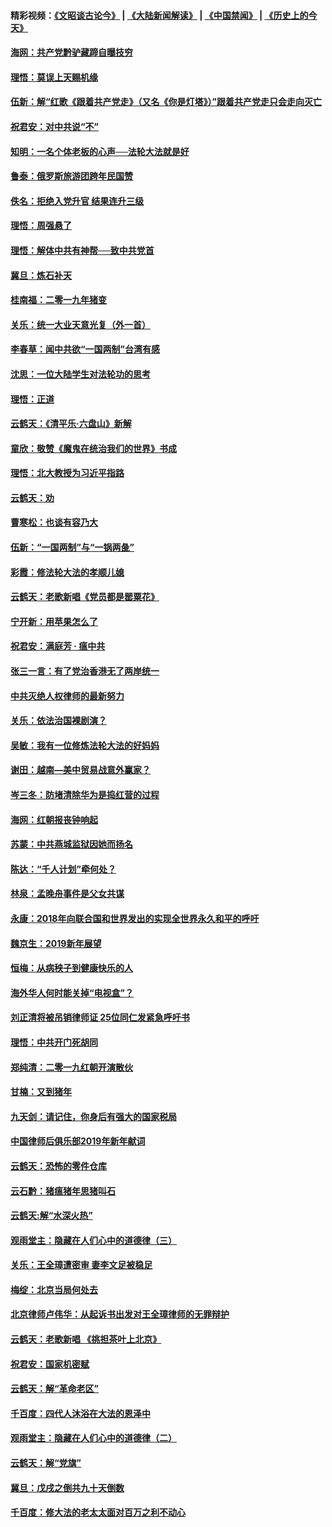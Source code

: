 #### 精彩视频：[《文昭谈古论今》](https://github.com/gfw-breaker/wenzhao/blob/master/README.md?t=01130030) | [《大陆新闻解读》](https://github.com/gfw-breaker/ntdtv-comedy/blob/master/README.md?t=01130030) | [《中国禁闻》](https://github.com/gfw-breaker/ntdtv-news/blob/master/README.md?t=01130030) | [《历史上的今天》](https://github.com/gfw-breaker/today-in-history/blob/master/README.md?t=01130030) 

#### [海网：共产党黔驴藏蹄自曝技穷](../pages/nsc993/n10969562.md?t=01130030) 

#### [理悟：莫误上天赐机缘](../pages/nsc993/n10969514.md?t=01130030) 

#### [伍新：解“红歌《跟着共产党走》（又名《你是灯塔》）”跟着共产党走只会走向灭亡](../pages/nsc993/n10969074.md?t=01130030) 

#### [祝君安：对中共说“不”](../pages/nsc993/n10968464.md?t=01130030) 

#### [知明：一名个体老板的心声──法轮大法就是好](../pages/nsc993/n10967473.md?t=01130030) 

#### [鲁泰：俄罗斯旅游团跨年民国赞](../pages/nsc993/n10967035.md?t=01130030) 

#### [佚名：拒绝入党升官  结果连升三级](../pages/nsc993/n10965069.md?t=01130030) 

#### [理悟：周强悬了](../pages/nsc993/n10965044.md?t=01130030) 

#### [理悟：解体中共有神帮──致中共党首](../pages/nsc993/n10963824.md?t=01130030) 

#### [冀旦：炼石补天](../pages/nsc993/n10963818.md?t=01130030) 

#### [桂南福：二零一九年猪变](../pages/nsc993/n10963774.md?t=01130030) 

#### [关乐：统一大业天意光复（外一首）](../pages/nsc993/n10963765.md?t=01130030) 

#### [李春草：闻中共欲“一国两制”台湾有感](../pages/nsc993/n10963761.md?t=01130030) 

#### [沈思：一位大陆学生对法轮功的思考](../pages/nsc993/n10960706.md?t=01130030) 

#### [理悟：正道](../pages/nsc993/n10960529.md?t=01130030) 

#### [云鹤天：《清平乐‧六盘山》新解](../pages/nsc993/n10959258.md?t=01130030) 

#### [童欣：敬赞《魔鬼在统治我们的世界》书成](../pages/nsc993/n10959244.md?t=01130030) 

#### [理悟：北大教授为习近平指路](../pages/nsc993/n10959234.md?t=01130030) 

#### [云鹤天：劝](../pages/nsc993/n10959226.md?t=01130030) 

#### [曹寒松：也谈有容乃大](../pages/nsc993/n10959191.md?t=01130030) 

#### [伍新：“一国两制”与“一锅两彘”](../pages/nsc993/n10958297.md?t=01130030) 

#### [彩霞：修法轮大法的孝顺儿媳](../pages/nsc993/n10958333.md?t=01130030) 

#### [云鹤天：老歌新唱《党员都是罂粟花》](../pages/nsc993/n10958225.md?t=01130030) 

#### [宁开新：用苹果怎么了](../pages/nsc993/n10955962.md?t=01130030) 

#### [祝君安：满庭芳 · 瘟中共](../pages/nsc993/n10955949.md?t=01130030) 

#### [张三一言：有了党治香港无了两岸统一](../pages/nsc993/n10955943.md?t=01130030) 

#### [中共灭绝人权律师的最新努力](../pages/nsc993/n10954725.md?t=01130030) 

#### [关乐：依法治国裸剧演？](../pages/nsc993/n10952420.md?t=01130030) 

#### [吴敏：我有一位修炼法轮大法的好妈妈](../pages/nsc993/n10952484.md?t=01130030) 

#### [谢田：越南—美中贸易战意外赢家？](../pages/nsc993/n10940351.md?t=01130030) 

#### [岑三冬：防堵清除华为是捣红营的过程](../pages/nsc993/n10952342.md?t=01130030) 

#### [海网：红朝报丧钟响起](../pages/nsc993/n10951480.md?t=01130030) 

#### [苏蒙：中共燕城监狱因她而扬名](../pages/nsc993/n10951476.md?t=01130030) 

#### [陈达：“千人计划”牵何处？](../pages/nsc993/n10951466.md?t=01130030) 

#### [林泉：孟晚舟事件是父女共谋](../pages/nsc993/n10947780.md?t=01130030) 

#### [永康：2018年向联合国和世界发出的实现全世界永久和平的呼吁](../pages/nsc993/n10947756.md?t=01130030) 

#### [魏京生：2019新年展望](../pages/nsc993/n10947691.md?t=01130030) 

#### [恒梅：从病秧子到健康快乐的人](../pages/nsc993/n10947469.md?t=01130030) 

#### [海外华人何时能关掉“电视盒”？](../pages/nsc993/n10945406.md?t=01130030) 

#### [刘正清将被吊销律师证 25位同仁发紧急呼吁书](../pages/nsc993/n10944361.md?t=01130030) 

#### [理悟：中共开门死胡同](../pages/nsc993/n10944908.md?t=01130030) 

#### [郑纯清：二零一九红朝开演散伙](../pages/nsc993/n10944905.md?t=01130030) 

#### [甘楠：又到猪年](../pages/nsc993/n10944903.md?t=01130030) 

#### [九天剑：请记住，你身后有强大的国家税局](../pages/nsc993/n10944885.md?t=01130030) 

#### [中国律师后俱乐部2019年新年献词](../pages/nsc993/n10944348.md?t=01130030) 

#### [云鹤天：恐怖的零件仓库](../pages/nsc993/n10942847.md?t=01130030) 

#### [云石黔：猪瘟猪年思猪叫石](../pages/nsc993/n10943180.md?t=01130030) 

#### [云鹤天:解“水深火热”](../pages/nsc993/n10942828.md?t=01130030) 

#### [观雨堂主：隐藏在人们心中的道德律（三）](../pages/nsc993/n10941445.md?t=01130030) 

#### [关乐：王全璋遭密审 妻李文足被稳足](../pages/nsc993/n10941420.md?t=01130030) 

#### [梅绽：北京当局何处去](../pages/nsc993/n10941407.md?t=01130030) 

#### [北京律师卢伟华：从起诉书出发对王全璋律师的无罪辩护](../pages/nsc993/n10939303.md?t=01130030) 

#### [云鹤天：老歌新唱 《挑担茶叶上北京》](../pages/nsc993/n10937870.md?t=01130030) 

#### [祝君安：国家机密赋](../pages/nsc993/n10937863.md?t=01130030) 

#### [云鹤天：解“革命老区”](../pages/nsc993/n10937858.md?t=01130030) 

#### [千百度：四代人沐浴在大法的恩泽中](../pages/nsc993/n10937630.md?t=01130030) 

#### [观雨堂主：隐藏在人们心中的道德律（二）](../pages/nsc993/n10937219.md?t=01130030) 

#### [云鹤天：解“党旗”](../pages/nsc993/n10937211.md?t=01130030) 

#### [冀旦：戊戌之倒共九十天倒数](../pages/nsc993/n10937168.md?t=01130030) 

#### [千百度：修大法的老太太面对百万之利不动心](../pages/nsc993/n10934913.md?t=01130030) 

